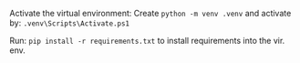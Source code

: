 Activate the virtual environment: Create ```python -m venv .venv``` and activate by: ```.venv\Scripts\Activate.ps1```

Run: ```pip install -r requirements.txt``` to install requirements into the vir. env.